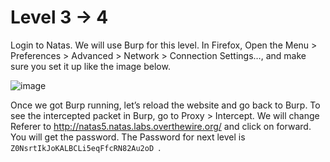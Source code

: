# Level 3 -> 4
Login to Natas.
We will use Burp for this level. 
In Firefox, Open the Menu > Preferences > Advanced > Network > Connection Settings…, and make sure you set it up like the image below.

![image](https://user-images.githubusercontent.com/120739014/231917462-47390864-6736-4cb6-9b73-f8ce308a6e84.png)

Once we got Burp running, let’s reload the website and go back to Burp. To see the intercepted packet in Burp, go to Proxy > Intercept.
We will change Referer to http://natas5.natas.labs.overthewire.org/ and click on forward. You will get the password.
The Password for next level is `Z0NsrtIkJoKALBCLi5eqFfcRN82Au2oD `.
